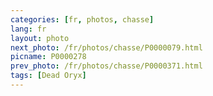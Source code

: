 ```yaml
---
categories: [fr, photos, chasse]
lang: fr
layout: photo
next_photo: /fr/photos/chasse/P0000079.html
picname: P0000278
prev_photo: /fr/photos/chasse/P0000371.html
tags: [Dead Oryx]
---
```

